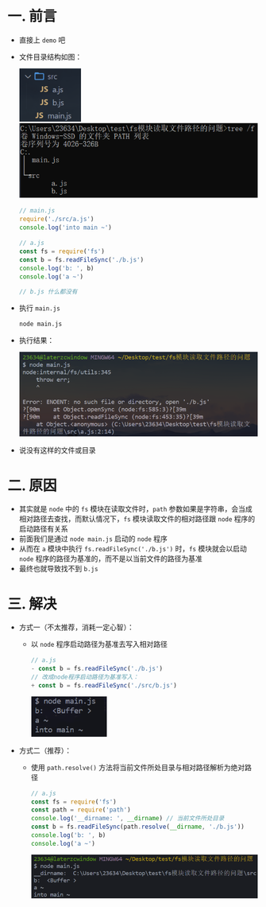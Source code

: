 # 一. 前言

- 直接上 `demo` 吧

- 文件目录结构如图：

  <img src="assets/image-20230424134904568.png" alt="image-20230424134904568" style="zoom:80%;" /><img src="assets/image-20230424134936427.png" alt="image-20230424134936427" style="zoom:80%;" />

  ```js
  // main.js
  require('./src/a.js')
  console.log('into main ~')
  ```

  ```js
  // a.js
  const fs = require('fs')
  const b = fs.readFileSync('./b.js')
  console.log('b: ', b)
  console.log('a ~')
  ```

  ```js
  // b.js 什么都没有
  ```

- 执行 `main.js`

  ```bash
  node main.js
  ```

- 执行结果：

  <img src="assets/image-20230424135412585.png" alt="image-20230424135412585" style="zoom:80%;" />

- 说没有这样的文件或目录



# 二. 原因

- 其实就是 `node` 中的 `fs` 模块在读取文件时，`path` 参数如果是字符串，会当成相对路径去查找，而默认情况下，`fs` 模块读取文件的相对路径跟 `node` 程序的启动路径有关系
- 前面我们是通过 `node main.js` 启动的 `node` 程序
- 从而在 `a` 模块中执行 `fs.readFileSync('./b.js')` 时，`fs` 模块就会以启动 `node` 程序的路径为基准的，而不是以当前文件的路径为基准
- 最终也就导致找不到 `b.js` 



# 三. 解决

- 方式一（不太推荐，消耗一定心智）：

  - 以 `node` 程序启动路径为基准去写入相对路径

    ```js
    // a.js
    - const b = fs.readFileSync('./b.js')
    // 改成node程序启动路径为基准写入：
    + const b = fs.readFileSync('./src/b.js')
    ```

    <img src="assets/image-20230424140222308.png" alt="image-20230424140222308" style="zoom:80%;" />

- 方式二（推荐）：

  - 使用 `path.resolve()` 方法将当前文件所处目录与相对路径解析为绝对路径

    ```js
    // a.js
    const fs = require('fs')
    const path = require('path')
    console.log('__dirname: ', __dirname) // 当前文件所处目录
    const b = fs.readFileSync(path.resolve(__dirname, './b.js'))
    console.log('b: ', b)
    console.log('a ~')
    ```

    <img src="assets/image-20230424140824767.png" alt="image-20230424140824767" style="zoom:80%;" />




